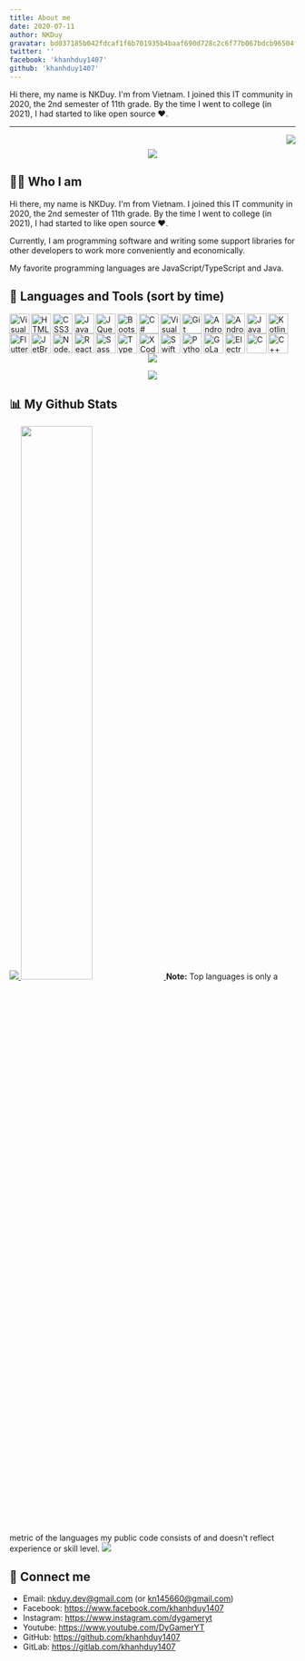 ```yaml
---
title: About me
date: 2020-07-11
author: NKDuy
gravatar: bd037185b042fdcaf1f6b701935b4baaf690d728c2c6f77b067bdcb96504ff93
twitter: ''
facebook: 'khanhduy1407'
github: 'khanhduy1407'
---
```


Hi there, my name is NKDuy. I'm from Vietnam. I joined this IT community in 2020, the 2nd semester of 11th grade. By the time I went to college (in 2021), I had started to like open source ❤️.

---

<img align="right" src="https://visitor-badge.laobi.icu/badge?page_id=khanhduy1407">

<h1 align="center">
  <a href="https://git.io/typing-svg">
    <img src="https://readme-typing-svg.herokuapp.com?font=&size=30&duration=3000&color=03A9F4&center=true&vCenter=true&lines=Hello%2C+there!++%F0%9F%91%8B;My+name+is+NKDuy......;Nice+to+meet+you!">
  </a>
</h1>

## 🤷‍♂️ Who I am

Hi there, my name is NKDuy. I'm from Vietnam. I joined this IT community in 2020, the 2nd semester of 11th grade. By the time I went to college (in 2021), I had started to like open source ❤️.

Currently, I am programming software and writing some support libraries for other developers to work more conveniently and economically.

My favorite programming languages are JavaScript/TypeScript and Java.

## 🚀 Languages and Tools (sort by time)

<p align="left">
  <img align="left" alt="Visual Studio" width="35px" src="https://cdn.jsdelivr.net/gh/devicons/devicon/icons/visualstudio/visualstudio-plain.svg" />
  <img align="left" alt="HTML5" width="35px" src="https://cdn.jsdelivr.net/gh/devicons/devicon/icons/html5/html5-original.svg" />
  <img align="left" alt="CSS3" width="35px" src="https://cdn.jsdelivr.net/gh/devicons/devicon/icons/css3/css3-original.svg" />
  <img align="left" alt="JavaScript" width="35px" src="https://cdn.jsdelivr.net/gh/devicons/devicon/icons/javascript/javascript-original.svg" />
  <img align="left" alt="JQuery" width="35px" src="https://cdn.jsdelivr.net/gh/devicons/devicon/icons/jquery/jquery-plain-wordmark.svg" />
  <img align="left" alt="Bootstrap" width="35px" src="https://cdn.jsdelivr.net/gh/devicons/devicon/icons/bootstrap/bootstrap-original.svg" />
  <img align="left" alt="C#" width="35px" src="https://cdn.jsdelivr.net/gh/devicons/devicon/icons/csharp/csharp-original.svg" />
  <img align="left" alt="Visual Studio Code" width="35px" src="https://cdn.jsdelivr.net/gh/devicons/devicon/icons/vscode/vscode-original.svg" />
  <img align="left" alt="Git" width="35px" src="https://cdn.jsdelivr.net/gh/devicons/devicon/icons/git/git-original.svg" />
  <img align="left" alt="Android Studio" width="35px" src="https://cdn.jsdelivr.net/gh/devicons/devicon/icons/androidstudio/androidstudio-original.svg" />
  <img align="left" alt="Android" width="35px" src="https://cdn.jsdelivr.net/gh/devicons/devicon/icons/android/android-original.svg" />
  <img align="left" alt="Java" width="35px" src="https://cdn.jsdelivr.net/gh/devicons/devicon/icons/java/java-original.svg" />
  <img align="left" alt="Kotlin" width="35px" src="https://cdn.jsdelivr.net/gh/devicons/devicon/icons/kotlin/kotlin-original.svg" />
  <img align="left" alt="Flutter" width="35px" src="https://cdn.jsdelivr.net/gh/devicons/devicon/icons/flutter/flutter-original.svg" />
  <img align="left" alt="JetBrains" width="35px" src="https://cdn.jsdelivr.net/gh/devicons/devicon/icons/jetbrains/jetbrains-original.svg" />
  <img align="left" alt="Node.js" width="35px" src="https://cdn.jsdelivr.net/gh/devicons/devicon/icons/nodejs/nodejs-original.svg" />
  <img align="left" alt="React" width="35px" src="https://cdn.jsdelivr.net/gh/devicons/devicon/icons/react/react-original.svg" />
  <img align="left" alt="Sass" width="35px" src="https://cdn.jsdelivr.net/gh/devicons/devicon/icons/sass/sass-original.svg" />
  <img align="left" alt="TypeScript" width="35px" src="https://cdn.jsdelivr.net/gh/devicons/devicon/icons/typescript/typescript-original.svg" />
  <img align="left" alt="XCode" width="35px" src="https://cdn.jsdelivr.net/gh/devicons/devicon/icons/xcode/xcode-original.svg" />
  <img align="left" alt="Swift" width="35px" src="https://cdn.jsdelivr.net/gh/devicons/devicon/icons/swift/swift-original.svg" />
  <img align="left" alt="Python" width="35px" src="https://cdn.jsdelivr.net/gh/devicons/devicon/icons/python/python-original.svg" />
  <img align="left" alt="GoLang" width="35px" src="https://cdn.jsdelivr.net/gh/devicons/devicon/icons/go/go-original.svg" />
  <img align="left" alt="Electron" width="35px" src="https://cdn.jsdelivr.net/gh/devicons/devicon/icons/electron/electron-original.svg" />
  <img align="left" alt="C" width="35px" src="https://cdn.jsdelivr.net/gh/devicons/devicon/icons/c/c-original.svg" />
  <img align="left" alt="C++" width="35px" src="https://cdn.jsdelivr.net/gh/devicons/devicon/icons/cplusplus/cplusplus-original.svg" />
</p>

<br/><br/><br/>

<p align="center">
  <a href="https://github.com/khanhduy1407/github-readme-streak-stats">
    <img src="https://github-readme-streak-stats.herokuapp.com/?user=khanhduy1407&theme=black-ice&hide_border=true&stroke=0000&background=060A0CD0"/>
  </a>
</p>
<p align="center">
  <a href="https://github.com/khanhduy1407/github-profile-trophy">
    <img src="https://github-profile-trophy.vercel.app/?username=khanhduy1407&column=-1&theme=darkhub&no-frame=true" />
  </a>
</p>

## 📊 My Github Stats

<a href="https://github.com/khanhduy1407/github-readme-stats">
  <img src="https://nkduy-github-stats.vercel.app/api?username=khanhduy1407&show_icons=true&count_private=true&theme=react&hide_border=true&bg_color=0D1117" />
</a>
<a href="https://github.com/khanhduy1407/github-readme-stats">
  <img width="50%" src="https://nkduy-github-stats.vercel.app/api/top-langs/?username=khanhduy1407&langs_count=8&count_private=true&layout=compact&theme=react&hide_border=true&bg_color=0D1117" />
</a>
<b>Note:</b> Top languages is only a metric of the languages my public code consists of and doesn't reflect experience or skill level.

<a href="https://github.com/khanhduy1407/github-readme-activity-graph">
  <img src="https://github-readme-activity-graph.vercel.app/graph?username=khanhduy1407&bg_color=0d1117&color=5bcdec&line=5bcdec&point=ffffff&area=true&hide_border=true" />
</a>

## 🎊 Connect me

- Email: nkduy.dev@gmail.com (or kn145660@gmail.com)
- Facebook: https://www.facebook.com/khanhduy1407
- Instagram: https://www.instagram.com/dygameryt
- Youtube: https://www.youtube.com/DyGamerYT
- GitHub: https://github.com/khanhduy1407
- GitLab: https://gitlab.com/khanhduy1407

